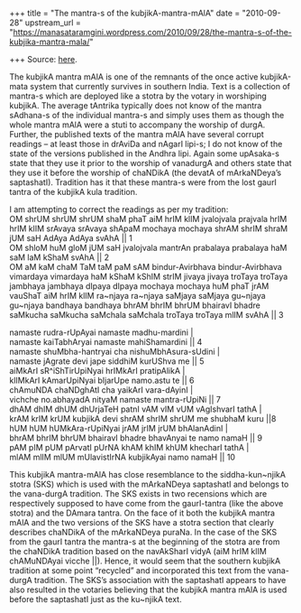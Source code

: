 +++
title = "The mantra-s of the kubjikA-mantra-mAlA"
date = "2010-09-28"
upstream_url = "https://manasataramgini.wordpress.com/2010/09/28/the-mantra-s-of-the-kubjika-mantra-mala/"

+++
Source: [here](https://manasataramgini.wordpress.com/2010/09/28/the-mantra-s-of-the-kubjika-mantra-mala/).

The kubjikA mantra mAlA is one of the remnants of the once active
kubjikA-mata system that currently survives in southern India. Text is a
collection of mantra-s which are deployed like a stotra by the votary in
worshiping kubjikA. The average tAntrika typically does not know of the
mantra sAdhana-s of the individual mantra-s and simply uses them as
though the whole mantra mAlA were a stuti to accompany the worship of
durgA. Further, the published texts of the mantra mAlA have several
corrupt readings – at least those in drAviDa and nAgarI lipi-s; I do not
know of the state of the versions published in the Andhra lipi. Again
some upAsaka-s state that they use it prior to the worship of vanadurgA
and others state that they use it before the worship of chaNDikA (the
devatA of mArkaNDeya’s saptashatI). Tradition has it that these mantra-s
were from the lost gaurI tantra of the kubjikA kula tradition.

I am attempting to correct the readings as per my tradition:  
OM shrUM shrUM shrUM shaM phaT aiM hrIM klIM jvalojvala prajvala hrIM
hrIM klIM srAvaya srAvaya shApaM mochaya mochaya shrAM shrIM shraM jUM
saH AdAya AdAya svAhA \|\| 1  
OM shloM huM gloM jUM saH jvalojvala mantrAn prabalaya prabalaya haM saM
laM kShaM svAhA \|\| 2  
OM aM kaM chaM TaM taM paM sAM bindur-Avirbhava bindur-Avirbhava
vimardaya vimardaya haM kShaM kShIM strIM jivaya jivaya troTaya troTaya
jambhaya jambhaya dIpaya dIpaya mochaya mochaya huM phaT jrAM vauShaT
aiM hrIM klIM ra\~njaya ra\~njaya saMjaya saMjaya gu\~njaya gu\~njaya
bandhaya bandhaya bhrAM bhrIM bhrUM bhairavI bhadre saMkucha saMkucha
saMchala saMchala troTaya troTaya mlIM svAhA \|\| 3

namaste rudra-rUpAyai namaste madhu-mardini \|  
namaste kaiTabhAryai namaste mahiShamardini \|\| 4  
namaste shuMbha-hantryai cha nishuMbhAsura-sUdini \|  
namaste jAgrate devi jape siddhiM kurUShva me \|\| 5  
aiMkArI sR^iShTirUpiNyai hrIMkArI pratipAlikA \|  
klIMkArI kAmarUpiNyai bIjarUpe namo.astu te \|\| 6  
chAmuNDA chaNDghAtI cha yaikArI vara-dAyinI \|  
vichche no.abhayadA nityaM namaste mantra-rUpiNi \|\| 7  
dhAM dhIM dhUM dhUrjaTeH patnI vAM vIM vUM vAgIshvarI tathA \|  
krAM krIM krUM kubjikA devi shrAM shrIM shrUM me shubhaM kuru \|\|8  
hUM hUM hUMkAra-rUpiNyai jrAM jrIM jrUM bhAlanAdinI \|  
bhrAM bhrIM bhrUM bhairavI bhadre bhavAnyai te namo namaH \|\| 9  
pAM pIM pUM pArvatI pUrNA khAM khIM khUM khecharI tathA \|  
mlAM mlIM mlUM mUlavistIrNA kubjikAyai namo namaH \|\| 10

This kubjikA mantra-mAlA has close resemblance to the siddha-kun\~njikA
stotra (SKS) which is used with the mArkaNDeya saptashatI and belongs to
the vana-durgA tradition. The SKS exists in two recensions which are
respectively supposed to have come from the gaurI-tantra (like the above
stotra) and the DAmara tantra. On the face of it both the kubjikA mantra
mAlA and the two versions of the SKS have a stotra section that clearly
describes chaNDikA of the mArkaNDeya puraNa. In the case of the SKS from
the gaurI tantra the mantra-s at the beginning of the stotra are from
the chaNDikA tradition based on the navAkSharI vidyA (aiM hrIM klIM
chAMuNDAyai vicche \|\|). Hence, it would seem that the southern kubjikA
tradition at some point “recycled” and incorporated this text from the
vana-durgA tradition. The SKS’s association with the saptashatI appears
to have also resulted in the votaries believing that the kubjikA mantra
mAlA is used before the saptashatI just as the ku\~njikA text.

